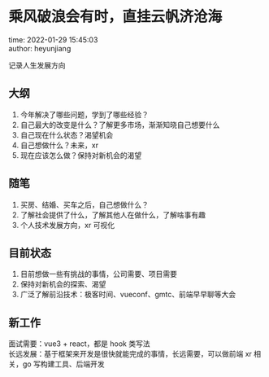 # 乘风破浪会有时，直挂云帆济沧海

time: 2022-01-29 15:45:03  
author: heyunjiang

记录人生发展方向

## 大纲

1. 今年解决了哪些问题，学到了哪些经验？
2. 自己最大的改变是什么？了解更多市场，渐渐知晓自己想要什么
3. 自己现在什么状态？渴望机会
4. 自己想做什么？未来，xr
5. 现在应该怎么做？保持对新机会的渴望

## 随笔

1. 买房、结婚、买车之后，自己想做什么？
2. 了解社会提供了什么，了解其他人在做什么，了解啥事有趣
3. 个人技术发展方向，xr 可视化

## 目前状态

1. 目前想做一些有挑战的事情，公司需要、项目需要
2. 保持对新机会的探索、渴望
3. 广泛了解前沿技术：极客时间、vueconf、gmtc、前端早早聊等大会

## 新工作

面试需要：vue3 + react，都是 hook 类写法  
长远发展：基于框架来开发是很快就能完成的事情，长远需要，可以做前端 xr 相关，go 写构建工具、后端开发
